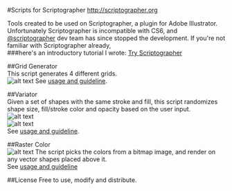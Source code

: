 #Scripts for Scriptographer
http://scriptographer.org


Tools created to be used on Scriptographer, a plugin for Adobe Illustrator. Unfortunately Scriptographer is incompatible with CS6, and [@scriptographer](https://twitter.com/scriptographer) dev team has since stopped the development. If you're not familiar with Scriptographer already,  
###here's an introductory tutorial I wrote: [Try Scriptographer](http://shanfanhuang.com/articles/2013/4/9/try-scriptographer)

##Grid Generator  
This script generates 4 different grids.  
![alt text](https://raw.github.com/Shanfan/scriptographer-legacy-scripts/master/img/grid_gen.png)
See [usage and guideline](http://scriptographer.org/scripts/general-scripts/grid-generator).

##Variator  
Given a set of shapes with the same stroke and fill, this script randomizes shape size, fill/stroke color and opacity based on the user input.  
![alt text](https://raw.github.com/Shanfan/scriptographer-legacy-scripts/master/img/variator.png)  
![alt text](http://static.squarespace.com/static/5155d350e4b0e1be884304d7/515e5303e4b0bca14d7b2b5d/515e5303e4b0bca14d7b2b60/1365136133679/logo-03.png?format=750w)  
See [usage and guideline](http://scriptographer.org/scripts/general-scripts/variator).

##Raster Color  
![alt text](https://raw.github.com/Shanfan/scriptographer-legacy-scripts/master/img/raster_color.png) 
The script picks the colors from a bitmap image, and render on any vector shapes placed above it.  
See [usage and guideline](http://scriptographer.org/scripts/general-scripts/grid-generator/)

##License
Free to use, modify and distribute.
